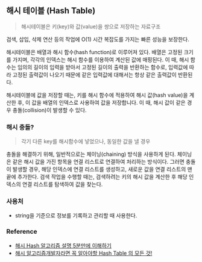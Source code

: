 ## 해시 테이블 (Hash Table)

> 해시테이블은 키(key)와 값(value)을 쌍으로 저장하는 자료구조

검색, 삽입, 삭제 연산 등의 작업에 O(1) 시간 복잡도를 가지는 빠른 성능을 보장한다.

해시테이블은 배열과 해시 함수(hash function)로 이루어져 있다.
배열은 고정된 크기를 가지며, 각각의 인덱스는 해시 함수를 이용하여 계산된 값에 매핑된다.
이 때, 해시 함수는 임의의 길이의 입력을 받아서 고정된 길이의 출력을 반환하는 함수로, 입력값에 따라 고정된 출력값이 나오기 때문에 같은 입력값에 대해서는 항상 같은 출력값이 반환된다.

해시테이블에 값을 저장할 때는, 키를 해시 함수에 적용하여 해시 값(hash value)을 계산한 후, 이 값을 배열의 인덱스로 사용하여 값을 저장합니다. 이 때, 해시 값이 같은 경우 충돌(collision)이 발생할 수 있다.

### 해시 충돌?

> 각기 다른 key를 해시함수에 넣었으나, 동일한 값을 낼 경우

충돌을 해결하기 위해, 일반적으로는 체이닝(chaining) 방식을 사용하게 된다.
체이닝은 같은 해시 값을 가진 항목을 연결 리스트로 연결하여 처리하는 방식이다.
그러면 충돌이 발생할 경우, 해당 인덱스에 연결 리스트를 생성하고, 새로운 값을 연결 리스트의 맨 끝에 추가한다. 검색 작업을 수행할 때는, 검색하려는 키의 해시 값을 계산한 후 해당 인덱스의 연결 리스트를 탐색하여 값을 찾는다.

### 사용처

- string을 기준으로 정보를 기록하고 관리할 때 사용한다.

### Reference

- [해시 Hash 알고리즘 설명 5분만에 이해하기](https://www.youtube.com/watch?v=zFL29ydL9D8)
- [해시 알고리즘개발자라면 꼭 알아야할 Hash Table 의 모든 것!](https://www.youtube.com/watch?v=HraOg7W3VAM)
<!-- - []() -->
